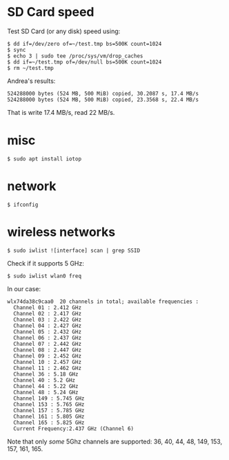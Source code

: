 # SD Card speed

Test SD Card (or any disk) speed using:

    $ dd if=/dev/zero of=~/test.tmp bs=500K count=1024
    $ sync
    $ echo 3 | sudo tee /proc/sys/vm/drop_caches
    $ dd if=~/test.tmp of=/dev/null bs=500K count=1024
    $ rm ~/test.tmp

Andrea's results:

    524288000 bytes (524 MB, 500 MiB) copied, 30.2087 s, 17.4 MB/s
    524288000 bytes (524 MB, 500 MiB) copied, 23.3568 s, 22.4 MB/s

That is write 17.4 MB/s, read 22 MB/s. 

# misc

    $ sudo apt install iotop

# network

    $ ifconfig

# wireless networks

    $ sudo iwlist ![interface] scan | grep SSID


Check if it supports 5 GHz:

    $ sudo iwlist wlan0 freq

In our case:

    wlx74da38c9caa0  20 channels in total; available frequencies :
      Channel 01 : 2.412 GHz
      Channel 02 : 2.417 GHz
      Channel 03 : 2.422 GHz
      Channel 04 : 2.427 GHz
      Channel 05 : 2.432 GHz
      Channel 06 : 2.437 GHz
      Channel 07 : 2.442 GHz
      Channel 08 : 2.447 GHz
      Channel 09 : 2.452 GHz
      Channel 10 : 2.457 GHz
      Channel 11 : 2.462 GHz
      Channel 36 : 5.18 GHz
      Channel 40 : 5.2 GHz
      Channel 44 : 5.22 GHz
      Channel 48 : 5.24 GHz
      Channel 149 : 5.745 GHz
      Channel 153 : 5.765 GHz
      Channel 157 : 5.785 GHz
      Channel 161 : 5.805 GHz
      Channel 165 : 5.825 GHz
      Current Frequency:2.437 GHz (Channel 6)

Note that only *some* 5Ghz channels are supported:
36, 40, 44, 48, 149, 153, 157, 161, 165.
